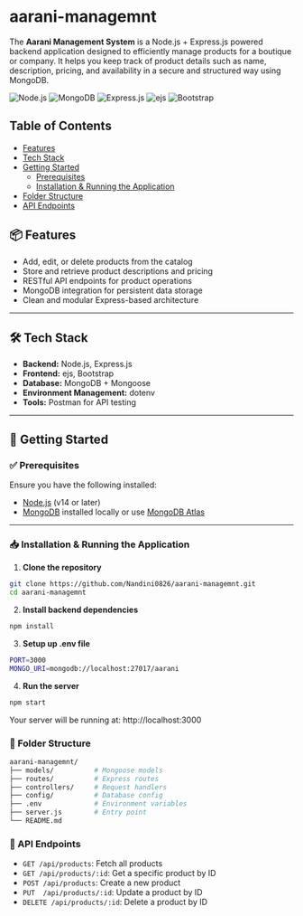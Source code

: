 # aarani-managemnt


The **Aarani Management System** is a Node.js + Express.js powered backend application designed to efficiently manage products for a boutique or company. It helps you keep track of product details such as name, description, pricing, and availability in a secure and structured way using MongoDB.

![Node.js](https://img.shields.io/badge/-Node.js-339933?logo=node.js&logoColor=white&style=flat)
![MongoDB](https://img.shields.io/badge/-MongoDB-47A248?logo=mongodb&logoColor=white&style=flat)
![Express.js](https://img.shields.io/badge/-Express-black?logo=express&logoColor=white&style=flat)
![ejs](https://img.shields.io/badge/EJS-yellowgreen)
![Bootstrap](https://img.shields.io/badge/Bootstrap-563d7c?logo=bootstrap&logoColor=white)




## Table of Contents

- [Features](#features)  
- [Tech Stack](#tech-stack)  
- [Getting Started](#getting-started)  
  - [Prerequisites](#prerequisites)  
  - [Installation & Running the Application](#installation)  
- [Folder Structure](#folder-structure)  
- [API Endpoints](#api-endpoints)  

## 📦 Features

- Add, edit, or delete products from the catalog  
- Store and retrieve product descriptions and pricing  
- RESTful API endpoints for product operations  
- MongoDB integration for persistent data storage  
- Clean and modular Express-based architecture
---

## 🛠️ Tech Stack

- **Backend:** Node.js, Express.js  
- **Frontend:** ejs, Bootstrap  
- **Database:** MongoDB + Mongoose  
- **Environment Management:** dotenv  
- **Tools:** Postman for API testing

---
## 🚀 Getting Started

### ✅ Prerequisites

Ensure you have the following installed:

- [Node.js](https://nodejs.org/en/) (v14 or later)  
- [MongoDB](https://www.mongodb.com/) installed locally or use [MongoDB Atlas](https://www.mongodb.com/cloud/atlas)

---

### 📥 Installation & Running the Application

1. **Clone the repository**

```bash
git clone https://github.com/Nandini0826/aarani-managemnt.git
cd aarani-managemnt
```
2. **Install backend dependencies**

```bash
npm install
```
3. **Setup up .env file**
```bash
PORT=3000
MONGO_URI=mongodb://localhost:27017/aarani
```
4. **Run the server**
```bash
npm start
```
Your server will be running at:
http://localhost:3000

### 📁 Folder Structure

```bash
aarani-managemnt/
├── models/          # Mongoose models
├── routes/          # Express routes
├── controllers/     # Request handlers
├── config/          # Database config
├── .env             # Environment variables
├── server.js        # Entry point
└── README.md
```

### 📌 API Endpoints

*   `GET /api/products`: Fetch all products
*   `GET /api/products/:id`: Get a specific product by ID
*   `POST /api/products`: Create a new product
*   `PUT  /api/products/:id`: Update a product by ID
*   `DELETE	/api/products/:id`:	Delete a product by ID


